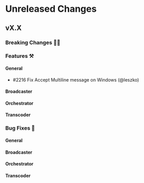 # Unreleased Changes

## vX.X

### Breaking Changes 🚨🚨

### Features ⚒

#### General

- \#2216 Fix Accept Multiline message on Windows (@leszko)

#### Broadcaster

#### Orchestrator

#### Transcoder

### Bug Fixes 🐞

#### General

#### Broadcaster

#### Orchestrator

#### Transcoder

